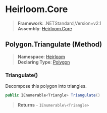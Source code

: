 # Heirloom.Core

> **Framework**: .NETStandard,Version=v2.1  
> **Assembly**: [Heirloom.Core][0]

## Polygon.Triangulate (Method)

> **Namespace**: [Heirloom][0]  
> **Declaring Type**: [Polygon][1]

### Triangulate()

Decompose this polygon into triangles.

```cs
public IEnumerable<Triangle> Triangulate()
```

> **Returns** - `IEnumerable\<Triangle>`

[0]: ../../../Heirloom.Core.md
[1]: ../Polygon.md
